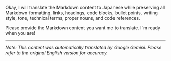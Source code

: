 Okay, I will translate the Markdown content to Japanese while preserving all Markdown formatting, links, headings, code blocks, bullet points, writing style, tone, technical terms, proper nouns, and code references.

Please provide the Markdown content you want me to translate. I'm ready when you are!


---
_Note: This content was automatically translated by Google Gemini. Please refer to the original English version for accuracy._